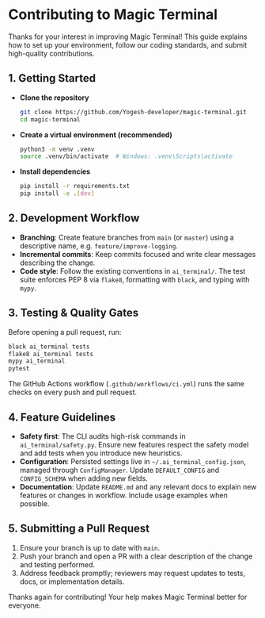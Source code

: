# Contributing to Magic Terminal

Thanks for your interest in improving Magic Terminal! This guide explains how to set up your environment, follow our coding standards, and submit high-quality contributions.

## 1. Getting Started

- **Clone the repository**
  ```bash
  git clone https://github.com/Yogesh-developer/magic-terminal.git
  cd magic-terminal
  ```
- **Create a virtual environment (recommended)**
  ```bash
  python3 -m venv .venv
  source .venv/bin/activate  # Windows: .venv\Scripts\activate
  ```
- **Install dependencies**
  ```bash
  pip install -r requirements.txt
  pip install -e .[dev]
  ```

## 2. Development Workflow

- **Branching**: Create feature branches from `main` (or `master`) using a descriptive name, e.g. `feature/improve-logging`.
- **Incremental commits**: Keep commits focused and write clear messages describing the change.
- **Code style**: Follow the existing conventions in `ai_terminal/`. The test suite enforces PEP 8 via `flake8`, formatting with `black`, and typing with `mypy`.

## 3. Testing & Quality Gates

Before opening a pull request, run:

```bash
black ai_terminal tests
flake8 ai_terminal tests
mypy ai_terminal
pytest
```

The GitHub Actions workflow (`.github/workflows/ci.yml`) runs the same checks on every push and pull request.

## 4. Feature Guidelines

- **Safety first**: The CLI audits high-risk commands in `ai_terminal/safety.py`. Ensure new features respect the safety model and add tests when you introduce new heuristics.
- **Configuration**: Persisted settings live in `~/.ai_terminal_config.json`, managed through `ConfigManager`. Update `DEFAULT_CONFIG` and `CONFIG_SCHEMA` when adding new fields.
- **Documentation**: Update `README.md` and any relevant docs to explain new features or changes in workflow. Include usage examples when possible.

## 5. Submitting a Pull Request

1. Ensure your branch is up to date with `main`.
2. Push your branch and open a PR with a clear description of the change and testing performed.
3. Address feedback promptly; reviewers may request updates to tests, docs, or implementation details.

Thanks again for contributing! Your help makes Magic Terminal better for everyone.
